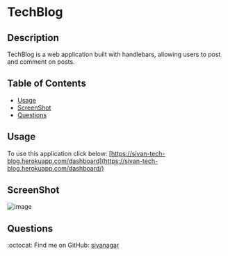 # TechBlog

## Description <br />

TechBlog is a web application built with handlebars, allowing users to post and comment on posts.


## Table of Contents
- [Usage](#Usage)
- [ScreenShot](#ScreenShot)
- [Questions](#Questions)

## Usage
To use this application click below:
[https://sivan-tech-blog.herokuapp.com/dashboard](https://sivan-tech-blog.herokuapp.com/dashboard/)

## ScreenShot

![image](https://user-images.githubusercontent.com/70772763/149468876-fc3f6962-f312-4c6e-8933-f44123119591.png)


## Questions

:octocat: Find me on GitHub: [sivanagar](https://github.com/sivanagar)

